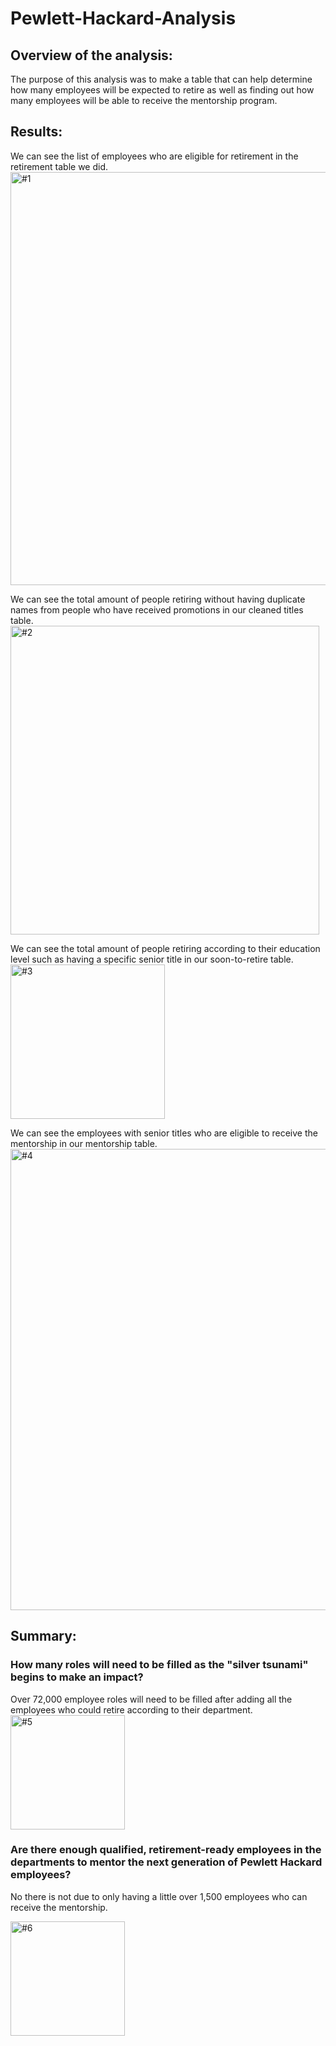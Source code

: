 # Pewlett-Hackard-Analysis

## Overview of the analysis:
The purpose of this analysis was to make a table that can help determine how many employees will be expected to retire as well as finding out how many employees will be able to receive the mentorship program. 

## Results: 
We can see the list of employees who are eligible for retirement in the retirement table we did. 
<img width="661" alt="#1" src="https://user-images.githubusercontent.com/104862099/182257682-a2aa182e-bf33-4ef6-b50a-0268299650a8.png">


We can see the total amount of people retiring without having duplicate names from people who have received promotions in our cleaned titles table.
<img width="494" alt="#2" src="https://user-images.githubusercontent.com/104862099/182257706-fc33bad2-20c7-4f68-92b9-fd8fa1ceb035.png">



We can see the total amount of people retiring according to their education level such as having a specific senior title in our soon-to-retire table.
<img width="247" alt="#3" src="https://user-images.githubusercontent.com/104862099/182257714-a17a11d1-f303-4c6b-8c74-e6d3b649fd4e.png">


We can see the employees with senior titles who are eligible to receive the mentorship in our mentorship table.
<img width="738" alt="#4" src="https://user-images.githubusercontent.com/104862099/182257733-1b640b0d-077c-4237-9f53-eb8b694bbeff.png">



## Summary:

###  How many roles will need to be filled as the "silver tsunami" begins to make an impact?
Over 72,000 employee roles will need to be filled after adding all the employees who could retire according to their department.
<img width="183" alt="#5" src="https://user-images.githubusercontent.com/104862099/182258599-a74c6859-b8a6-49cc-ab22-8d62556f115d.png">


### 	 Are there enough qualified, retirement-ready employees in the departments to mentor the next generation of Pewlett Hackard employees?

No there is not due to only having a little over 1,500 employees who can receive the mentorship.

<img width="183" alt="#6" src="https://user-images.githubusercontent.com/104862099/182258611-cd0d546b-eff9-4b44-bcc8-769ec1d40d83.png">
